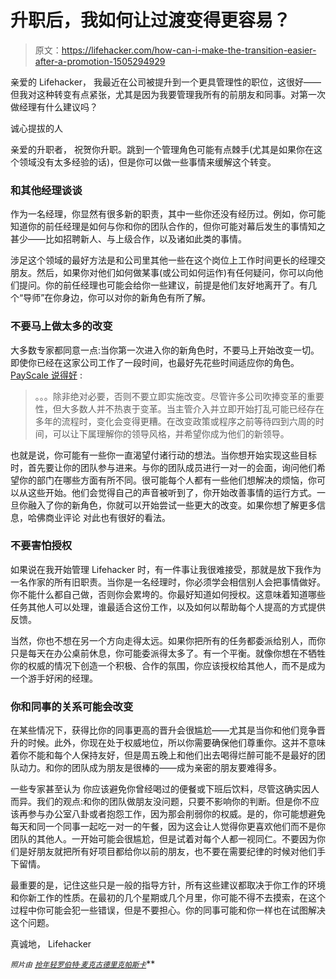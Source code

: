 # 升职后，我如何让过渡变得更容易？

> 原文：<https://lifehacker.com/how-can-i-make-the-transition-easier-after-a-promotion-1505294929>

亲爱的 Lifehacker，
我最近在公司被提升到一个更具管理性的职位，这很好——但我对这种转变有点紧张，尤其是因为我要管理我所有的前朋友和同事。对第一次做经理有什么建议吗？



诚心提拔的人

亲爱的升职者，
祝贺你升职。跳到一个管理角色可能有点棘手(尤其是如果你在这个领域没有太多经验的话)，但是你可以做一些事情来缓解这个转变。

### 和其他经理谈谈

作为一名经理，你显然有很多新的职责，其中一些你还没有经历过。例如，你可能知道你的前任经理是如何与你和你的团队合作的，但你可能对幕后发生的事情知之甚少——比如招聘新人、与上级合作，以及诸如此类的事情。

涉足这个领域的最好方法是和公司里其他一些在这个岗位上工作时间更长的经理交朋友。然后，如果你对他们如何做某事(或公司如何运作)有任何疑问，你可以向他们提问。你的前任经理也可能会给你一些建议，前提是他们友好地离开了。有几个“导师”在你身边，你可以对你的新角色有所了解。

### 不要马上做太多的改变

大多数专家都同意一点:当你第一次进入你的新角色时，不要马上开始改变一切。即使你已经在这家公司工作了一段时间，也最好先花些时间适应你的角色。 [PayScale 说得好](http://www.payscale.com/compensation-today/2011/02/managing-former-peers) :

> 。。。除非绝对必要，否则不要立即实施改变。尽管许多公司吹捧变革的重要性，但大多数人并不热衷于变革。当主管介入并立即开始打乱可能已经存在多年的流程时，变化会变得更糟。在改变政策或程序之前等待四到六周的时间，可以让下属理解你的领导风格，并希望你成为他们的新领导。

也就是说，你可能有一些你一直渴望付诸行动的想法。当你想开始实现这些目标时，首先要让你的团队参与进来。与你的团队成员进行一对一的会面，询问他们希望你的部门在哪些方面有所不同。很可能每个人都有一些他们想解决的烦恼，你可以从这些开始。他们会觉得自己的声音被听到了，你开始改善事情的运行方式。一旦你融入了你的新角色，你就可以开始尝试一些更大的改变。如果你想了解更多信息，哈佛商业评论 对此也有很好的看法。

### 不要害怕授权

如果说在我开始管理 Lifehacker 时，有一件事让我很难接受，那就是放下我作为一名作家的所有旧职责。当你是一名经理时，你必须学会相信别人会把事情做好。你不能什么都自己做，否则你会累垮的。你最好知道如何授权。这意味着知道哪些任务其他人可以处理，谁最适合这份工作，以及如何以帮助每个人提高的方式提供反馈。

当然，你也不想在另一个方向走得太远。如果你把所有的任务都委派给别人，而你只是每天在办公桌前休息，你可能委派得太多了。有一个平衡。就像你想在不牺牲你的权威的情况下创造一个积极、合作的氛围，你应该授权给其他人，而不是成为一个游手好闲的经理。

### 你和同事的关系可能会改变

在某些情况下，获得比你的同事更高的晋升会很尴尬——尤其是当你和他们竞争晋升的时候。此外，你现在处于权威地位，所以你需要确保他们尊重你。这并不意味着你不能和每个人保持友好，但是周五晚上和他们出去喝得烂醉可能不是最好的团队动力。和你的团队成为朋友是很棒的——成为亲密的朋友要难得多。

一些专家甚至认为 你应该避免你曾经喝过的便餐或下班后饮料，尽管这确实因人而异。我们的观点:和你的团队做朋友没问题，只要不影响你的判断。但是你不应该再参与办公室八卦或者抱怨工作，因为那会削弱你的权威。是的，你可能想避免每天和同一个同事一起吃一对一的午餐，因为这会让人觉得你更喜欢他们而不是你团队的其他人。一开始可能会很尴尬，但是试着对每个人都一视同仁。不要因为你们是好朋友就把所有好项目都给你以前的朋友，也不要在需要纪律的时候对他们手下留情。

最重要的是，记住这些只是一般的指导方针，所有这些建议都取决于你工作的环境和你新工作的性质。在最初的几个星期或几个月里，你可能不得不去摸索，在这个过程中你可能会犯一些错误，但是不要担心。你的同事可能和你一样也在试图解决这个问题。

真诚地，
Lifehacker

<small>*照片由*</small> [<small>*抢年轻*</small>](http://www.flickr.com/photos/bobsfever/6999336509/)<small></small>*[<small>*罗伯特·麦克古德里克*</small>](http://www.flickr.com/photos/bobsfever/6999336509/)<small></small>*[<small>*帕斯卡*</small>](http://www.flickr.com/photos/pasukaru76/4297813798/)<small></small>**